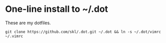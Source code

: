 # One-line install to ~/.dot

These are my dotfiles.

```
git clone https://github.com/skl/.dot.git ~/.dot && ln -s ~/.dot/vimrc ~/.vimrc
```
